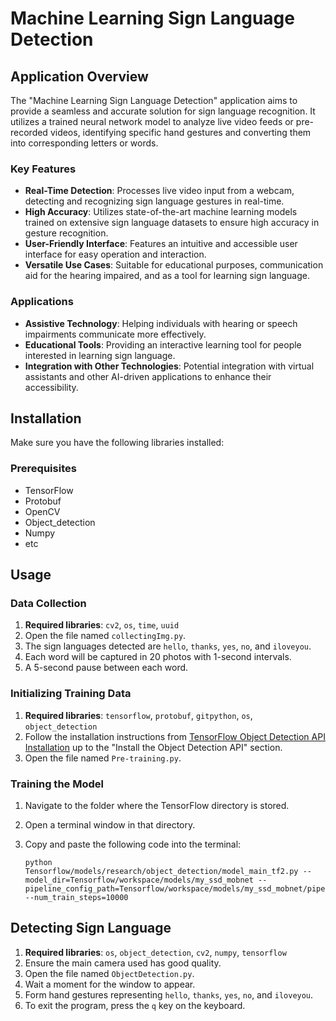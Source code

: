 # Machine Learning Sign Language Detection

## Application Overview

The "Machine Learning Sign Language Detection" application aims to provide a seamless and accurate solution for sign language recognition. It utilizes a trained neural network model to analyze live video feeds or pre-recorded videos, identifying specific hand gestures and converting them into corresponding letters or words.

### Key Features

- **Real-Time Detection**: Processes live video input from a webcam, detecting and recognizing sign language gestures in real-time.
- **High Accuracy**: Utilizes state-of-the-art machine learning models trained on extensive sign language datasets to ensure high accuracy in gesture recognition.
- **User-Friendly Interface**: Features an intuitive and accessible user interface for easy operation and interaction.
- **Versatile Use Cases**: Suitable for educational purposes, communication aid for the hearing impaired, and as a tool for learning sign language.

### Applications

- **Assistive Technology**: Helping individuals with hearing or speech impairments communicate more effectively.
- **Educational Tools**: Providing an interactive learning tool for people interested in learning sign language.
- **Integration with Other Technologies**: Potential integration with virtual assistants and other AI-driven applications to enhance their accessibility.


## Installation

Make sure you have the following libraries installed:

### Prerequisites

- TensorFlow
- Protobuf
- OpenCV
- Object_detection
- Numpy
- etc
  
## Usage

### Data Collection

1. **Required libraries**: `cv2`, `os`, `time`, `uuid`
2. Open the file named `collectingImg.py`.
3. The sign languages detected are `hello`, `thanks`, `yes`, `no`, and `iloveyou`.
4. Each word will be captured in 20 photos with 1-second intervals.
5. A 5-second pause between each word.

### Initializing Training Data

1. **Required libraries**: `tensorflow`, `protobuf`, `gitpython`, `os`, `object_detection`
2. Follow the installation instructions from [TensorFlow Object Detection API Installation](https://tensorflow-object-detection-api-tutorial.readthedocs.io/en/latest/install.html) up to the "Install the Object Detection API" section.
3. Open the file named `Pre-training.py`.

### Training the Model

1. Navigate to the folder where the TensorFlow directory is stored.
2. Open a terminal window in that directory.
3. Copy and paste the following code into the terminal:

   ```shell
   python Tensorflow/models/research/object_detection/model_main_tf2.py --model_dir=Tensorflow/workspace/models/my_ssd_mobnet --pipeline_config_path=Tensorflow/workspace/models/my_ssd_mobnet/pipeline.config --num_train_steps=10000

## Detecting Sign Language

1. **Required libraries**: `os`, `object_detection`, `cv2`, `numpy`, `tensorflow`
2. Ensure the main camera used has good quality.
3. Open the file named `ObjectDetection.py`.
4. Wait a moment for the window to appear.
5. Form hand gestures representing `hello`, `thanks`, `yes`, `no`, and `iloveyou`.
6. To exit the program, press the `q` key on the keyboard.

